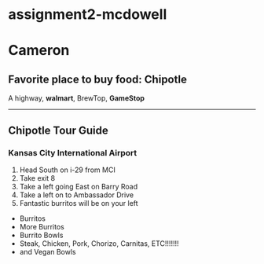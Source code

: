 # assignment2-mcdowell

# Cameron

## Favorite place to buy food: **Chipotle**

A highway, **walmart**, BrewTop, **GameStop**

---

## Chipotle Tour Guide

### Kansas City International Airport

1. Head South on i-29 from MCI
2. Take exit 8
3. Take a left going East on Barry Road
4. Take a left on to Ambassador Drive
5. Fantastic burritos will be on your left

- Burritos
- More Burritos
- Burrito Bowls
- Steak, Chicken, Pork, Chorizo, Carnitas, ETC!!!!!!!
- and Vegan Bowls

